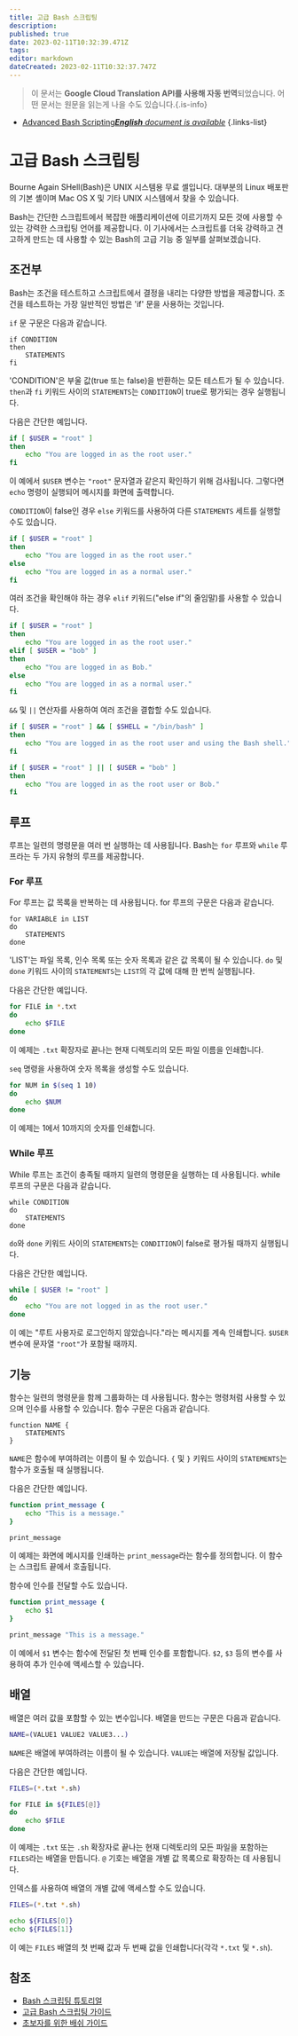 ```yaml
---
title: 고급 Bash 스크립팅
description: 
published: true
date: 2023-02-11T10:32:39.471Z
tags: 
editor: markdown
dateCreated: 2023-02-11T10:32:37.747Z
---
```


> 이 문서는 **Google Cloud Translation API를 사용해 자동 번역**되었습니다.
어떤 문서는 원문을 읽는게 나을 수도 있습니다.{.is-info}



- [Advanced Bash Scripting***English** document is available*](/en/Knowledge-base/Linux/advanced-bash-scripting)
{.links-list}


# 고급 Bash 스크립팅

Bourne Again SHell(Bash)은 UNIX 시스템용 무료 셸입니다. 대부분의 Linux 배포판의 기본 셸이며 Mac OS X 및 기타 UNIX 시스템에서 찾을 수 있습니다.

Bash는 간단한 스크립트에서 복잡한 애플리케이션에 이르기까지 모든 것에 사용할 수 있는 강력한 스크립팅 언어를 제공합니다. 이 기사에서는 스크립트를 더욱 강력하고 견고하게 만드는 데 사용할 수 있는 Bash의 고급 기능 중 일부를 살펴보겠습니다.

## 조건부

Bash는 조건을 테스트하고 스크립트에서 결정을 내리는 다양한 방법을 제공합니다. 조건을 테스트하는 가장 일반적인 방법은 'if' 문을 사용하는 것입니다.

`if` 문 구문은 다음과 같습니다.

```
if CONDITION
then
    STATEMENTS
fi
```

'CONDITION'은 부울 값(true 또는 false)을 반환하는 모든 테스트가 될 수 있습니다. `then`과 `fi` 키워드 사이의 `STATEMENTS`는 `CONDITION`이 true로 평가되는 경우 실행됩니다.

다음은 간단한 예입니다.

```bash
if [ $USER = "root" ]
then
    echo "You are logged in as the root user."
fi
```

이 예에서 `$USER` 변수는 `"root"` 문자열과 같은지 확인하기 위해 검사됩니다. 그렇다면 `echo` 명령이 실행되어 메시지를 화면에 출력합니다.

`CONDITION`이 false인 경우 `else` 키워드를 사용하여 다른 `STATEMENTS` 세트를 실행할 수도 있습니다.

```bash
if [ $USER = "root" ]
then
    echo "You are logged in as the root user."
else
    echo "You are logged in as a normal user."
fi
```

여러 조건을 확인해야 하는 경우 `elif` 키워드("else if"의 줄임말)를 사용할 수 있습니다.

```bash
if [ $USER = "root" ]
then
    echo "You are logged in as the root user."
elif [ $USER = "bob" ]
then
    echo "You are logged in as Bob."
else
    echo "You are logged in as a normal user."
fi
```

`&&` 및 `||` 연산자를 사용하여 여러 조건을 결합할 수도 있습니다.

```bash
if [ $USER = "root" ] && [ $SHELL = "/bin/bash" ]
then
    echo "You are logged in as the root user and using the Bash shell."
fi

if [ $USER = "root" ] || [ $USER = "bob" ]
then
    echo "You are logged in as the root user or Bob."
fi
```

## 루프

루프는 일련의 명령문을 여러 번 실행하는 데 사용됩니다. Bash는 `for` 루프와 `while` 루프라는 두 가지 유형의 루프를 제공합니다.

### For 루프

For 루프는 값 목록을 반복하는 데 사용됩니다. for 루프의 구문은 다음과 같습니다.

```
for VARIABLE in LIST
do
    STATEMENTS
done
```

'LIST'는 파일 목록, 인수 목록 또는 숫자 목록과 같은 값 목록이 될 수 있습니다. `do` 및 `done` 키워드 사이의 `STATEMENTS`는 `LIST`의 각 값에 대해 한 번씩 실행됩니다.

다음은 간단한 예입니다.

```bash
for FILE in *.txt
do
    echo $FILE
done
```

이 예제는 `.txt` 확장자로 끝나는 현재 디렉토리의 모든 파일 이름을 인쇄합니다.

`seq` 명령을 사용하여 숫자 목록을 생성할 수도 있습니다.

```bash
for NUM in $(seq 1 10)
do
    echo $NUM
done
```

이 예제는 1에서 10까지의 숫자를 인쇄합니다.

### While 루프

While 루프는 조건이 충족될 때까지 일련의 명령문을 실행하는 데 사용됩니다. while 루프의 구문은 다음과 같습니다.

```
while CONDITION
do
    STATEMENTS
done
```

`do`와 `done` 키워드 사이의 `STATEMENTS`는 `CONDITION`이 false로 평가될 때까지 실행됩니다.

다음은 간단한 예입니다.

```bash
while [ $USER != "root" ]
do
    echo "You are not logged in as the root user."
done
```

이 예는 "루트 사용자로 로그인하지 않았습니다."라는 메시지를 계속 인쇄합니다. `$USER` 변수에 문자열 `"root"`가 포함될 때까지.

## 기능

함수는 일련의 명령문을 함께 그룹화하는 데 사용됩니다. 함수는 명령처럼 사용할 수 있으며 인수를 사용할 수 있습니다. 함수 구문은 다음과 같습니다.

```
function NAME {
    STATEMENTS
}
```

`NAME`은 함수에 부여하려는 이름이 될 수 있습니다. `{` 및 `}` 키워드 사이의 `STATEMENTS`는 함수가 호출될 때 실행됩니다.

다음은 간단한 예입니다.

```bash
function print_message {
    echo "This is a message."
}

print_message
```

이 예제는 화면에 메시지를 인쇄하는 `print_message`라는 함수를 정의합니다. 이 함수는 스크립트 끝에서 호출됩니다.

함수에 인수를 전달할 수도 있습니다.

```bash
function print_message {
    echo $1
}

print_message "This is a message."
```

이 예에서 `$1` 변수는 함수에 전달된 첫 번째 인수를 포함합니다. `$2`, `$3` 등의 변수를 사용하여 추가 인수에 액세스할 수 있습니다.

## 배열

배열은 여러 값을 포함할 수 있는 변수입니다. 배열을 만드는 구문은 다음과 같습니다.

```bash
NAME=(VALUE1 VALUE2 VALUE3...)
```

`NAME`은 배열에 부여하려는 이름이 될 수 있습니다. `VALUE`는 배열에 저장될 값입니다.

다음은 간단한 예입니다.

```bash
FILES=(*.txt *.sh)

for FILE in ${FILES[@]}
do
    echo $FILE
done
```

이 예제는 `.txt` 또는 `.sh` 확장자로 끝나는 현재 디렉토리의 모든 파일을 포함하는 `FILES`라는 배열을 만듭니다. `@` 기호는 배열을 개별 값 목록으로 확장하는 데 사용됩니다.

인덱스를 사용하여 배열의 개별 값에 액세스할 수도 있습니다.

```bash
FILES=(*.txt *.sh)

echo ${FILES[0]}
echo ${FILES[1]}
```

이 예는 `FILES` 배열의 첫 번째 값과 두 번째 값을 인쇄합니다(각각 `*.txt` 및 `*.sh`).

## 참조

  - [Bash 스크립팅 튜토리얼](https://www.shellscript.sh/)
  - [고급 Bash 스크립팅 가이드](https://tldp.org/LDP/abs/html/)
  - [초보자를 위한 배쉬 가이드](https://www.softpanorama.org/Scripting/Shellorama/bash_guide_for_beginners.shtml)